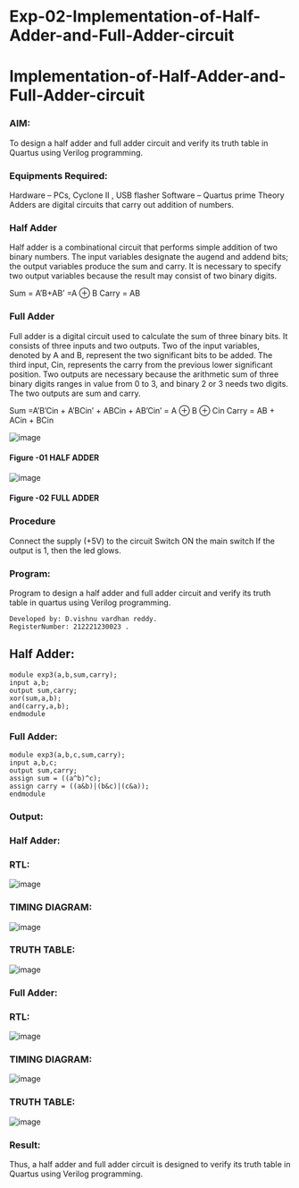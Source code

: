 # Exp-02-Implementation-of-Half-Adder-and-Full-Adder-circuit

# Implementation-of-Half-Adder-and-Full-Adder-circuit
### AIM:
To design a half adder and full adder circuit and verify its truth table in Quartus using Verilog programming.

### Equipments Required:
Hardware – PCs, Cyclone II , USB flasher
Software – Quartus prime
Theory
Adders are digital circuits that carry out addition of numbers.

### Half Adder
Half adder is a combinational circuit that performs simple addition of two binary numbers. The input variables designate the augend and addend bits; the output variables produce the sum and carry. It is necessary to specify two output variables because the result may consist of two binary digits.

Sum = A’B+AB’ =A ⊕ B Carry = AB

### Full Adder
Full adder is a digital circuit used to calculate the sum of three binary bits. It consists of three inputs and two outputs. Two of the input variables, denoted by A and B, represent the two significant bits to be added. The third input, Cin, represents the carry from the previous lower significant position. Two outputs are necessary because the arithmetic sum of three binary digits ranges in value from 0 to 3, and binary 2 or 3 needs two digits. The two outputs are sum and carry.

Sum =A’B’Cin + A’BCin’ + ABCin + AB’Cin’ = A ⊕ B ⊕ Cin Carry = AB + ACin + BCin

 ![image](https://user-images.githubusercontent.com/36288975/163552156-a13e5a56-c638-4110-97d9-8896907c8d25.png)

#### Figure -01 HALF ADDER 


![image](https://user-images.githubusercontent.com/36288975/163552057-b3547877-6d07-45b4-b7e0-bcfebfad9e1d.png)

#### Figure -02 FULL ADDER 

### Procedure

Connect the supply (+5V) to the circuit
Switch ON the main switch
If the output is 1, then the led glows.

### Program:
Program to design a half adder and full adder circuit and verify its truth table in quartus using Verilog programming.
```
Developed by: D.vishnu vardhan reddy.
RegisterNumber: 212221230023 .
```
## Half Adder:
```
module exp3(a,b,sum,carry);
input a,b;
output sum,carry;
xor(sum,a,b);
and(carry,a,b);
endmodule 
```
### Full Adder:
```
module exp3(a,b,c,sum,carry);
input a,b,c;
output sum,carry;
assign sum = ((a^b)^c);
assign carry = ((a&b)|(b&c)|(c&a));
endmodule
```
### Output:
### Half Adder:
### RTL:
![image](https://user-images.githubusercontent.com/94175324/196045835-db0380d8-3e8c-4150-80e0-0d301676e5be.png)
### TIMING DIAGRAM:
![image](https://user-images.githubusercontent.com/94175324/196045867-f2992a64-8506-4f62-8b7a-22fbde01f48b.png)
### TRUTH TABLE:
![image](https://user-images.githubusercontent.com/94175324/196045901-85be9f16-5ceb-4ada-bc6c-07c118e7da09.png)
### Full Adder:
### RTL:
![image](https://user-images.githubusercontent.com/94175324/196045936-a44c8bb8-397f-471c-a7c8-c5eb13caf3a6.png)
### TIMING DIAGRAM:
![image](https://user-images.githubusercontent.com/94175324/196045966-02775363-4600-4a38-b110-e53f9c18dd77.png)
### TRUTH TABLE:
![image](https://user-images.githubusercontent.com/94175324/196045996-c1edbc5d-a497-498d-b2d3-6359efc0cf8e.png)
### Result:
Thus, a half adder and full adder circuit is designed to verify its truth table in Quartus using Verilog programming.
